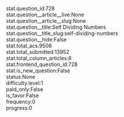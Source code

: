 stat.question_id:728  
stat.question__article__live:None  
stat.question__article__slug:None  
stat.question__title:Self Dividing Numbers  
stat.question__title_slug:self-dividing-numbers  
stat.question__hide:False  
stat.total_acs:9508  
stat.total_submitted:13952  
stat.total_column_articles:8  
stat.frontend_question_id:728  
stat.is_new_question:False  
status:None  
difficulty.level:1  
paid_only:False  
is_favor:False  
frequency:0  
progress:0  
